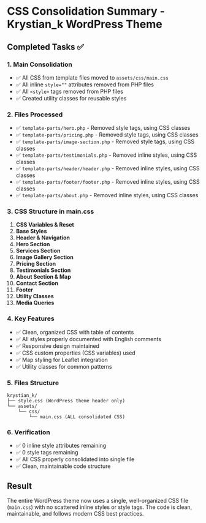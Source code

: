 # CSS Consolidation Summary - Krystian_k WordPress Theme

## Completed Tasks ✅

### 1. Main Consolidation
- ✅ All CSS from template files moved to `assets/css/main.css`
- ✅ All inline `style=""` attributes removed from PHP files
- ✅ All `<style>` tags removed from PHP files
- ✅ Created utility classes for reusable styles

### 2. Files Processed
- ✅ `template-parts/hero.php` - Removed style tags, using CSS classes
- ✅ `template-parts/pricing.php` - Removed style tags, using CSS classes  
- ✅ `template-parts/image-section.php` - Removed style tags, using CSS classes
- ✅ `template-parts/testimonials.php` - Removed inline styles, using CSS classes
- ✅ `template-parts/header/header.php` - Removed inline styles, using CSS classes
- ✅ `template-parts/footer/footer.php` - Removed inline styles, using CSS classes
- ✅ `template-parts/about.php` - Removed inline styles, using CSS classes

### 3. CSS Structure in main.css
1. **CSS Variables & Reset**
2. **Base Styles**
3. **Header & Navigation**
4. **Hero Section**
5. **Services Section**
6. **Image Gallery Section**
7. **Pricing Section**
8. **Testimonials Section**
9. **About Section & Map**
10. **Contact Section**
11. **Footer**
12. **Utility Classes**
13. **Media Queries**

### 4. Key Features
- ✅ Clean, organized CSS with table of contents
- ✅ All styles properly documented with English comments
- ✅ Responsive design maintained
- ✅ CSS custom properties (CSS variables) used
- ✅ Map styling for Leaflet integration
- ✅ Utility classes for common patterns

### 5. Files Structure
```
krystian_k/
├── style.css (WordPress theme header only)
└── assets/
    └── css/
        └── main.css (ALL consolidated CSS)
```

### 6. Verification
- ✅ 0 inline style attributes remaining
- ✅ 0 style tags remaining  
- ✅ All CSS properly consolidated into single file
- ✅ Clean, maintainable code structure

## Result
The entire WordPress theme now uses a single, well-organized CSS file (`main.css`) with no scattered inline styles or style tags. The code is clean, maintainable, and follows modern CSS best practices.
